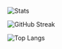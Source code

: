 ![Stats](https://github-readme-stats.vercel.app/api?username=mafikul5320&show_icons=true&hide_border=false&bg_color=0D1117&title_color=00FF99&text_color=FFFFFF&icon_color=00FF99)

![GitHub Streak](https://github-readme-streak-stats.herokuapp.com?user=mafikul5320&theme=vue-dark&background=0D1117&ring=00FF99&fire=00FF99&currStreakLabel=00FF99)

![Top Langs](https://github-readme-stats.vercel.app/api/top-langs/?username=mafikul5320&layout=compact&bg_color=0D1117&title_color=00FF99&text_color=FFFFFF)

